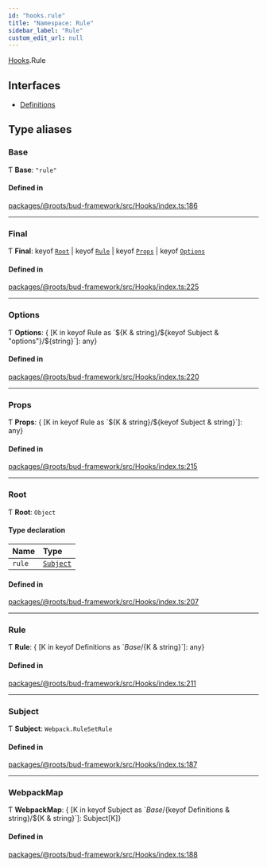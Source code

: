 ```yaml
---
id: "hooks.rule"
title: "Namespace: Rule"
sidebar_label: "Rule"
custom_edit_url: null
---
```


[Hooks](hooks.md).Rule

## Interfaces

- [Definitions](../interfaces/hooks.rule.definitions.md)

## Type aliases

### Base

Ƭ **Base**: ``"rule"``

#### Defined in

[packages/@roots/bud-framework/src/Hooks/index.ts:186](https://github.com/roots/bud/blob/af5606c4/packages/@roots/bud-framework/src/Hooks/index.ts#L186)

___

### Final

Ƭ **Final**: keyof [`Root`](hooks.rule.md#root) \| keyof [`Rule`](hooks.rule.md#rule) \| keyof [`Props`](hooks.rule.md#props) \| keyof [`Options`](hooks.rule.md#options)

#### Defined in

[packages/@roots/bud-framework/src/Hooks/index.ts:225](https://github.com/roots/bud/blob/af5606c4/packages/@roots/bud-framework/src/Hooks/index.ts#L225)

___

### Options

Ƭ **Options**: { [K in keyof Rule as \`${K & string}/${keyof Subject & "options"}/${string}\`]: any}

#### Defined in

[packages/@roots/bud-framework/src/Hooks/index.ts:220](https://github.com/roots/bud/blob/af5606c4/packages/@roots/bud-framework/src/Hooks/index.ts#L220)

___

### Props

Ƭ **Props**: { [K in keyof Rule as \`${K & string}/${keyof Subject & string}\`]: any}

#### Defined in

[packages/@roots/bud-framework/src/Hooks/index.ts:215](https://github.com/roots/bud/blob/af5606c4/packages/@roots/bud-framework/src/Hooks/index.ts#L215)

___

### Root

Ƭ **Root**: `Object`

#### Type declaration

| Name | Type |
| :------ | :------ |
| `rule` | [`Subject`](hooks.rule.md#subject) |

#### Defined in

[packages/@roots/bud-framework/src/Hooks/index.ts:207](https://github.com/roots/bud/blob/af5606c4/packages/@roots/bud-framework/src/Hooks/index.ts#L207)

___

### Rule

Ƭ **Rule**: { [K in keyof Definitions as \`${Base}/${K & string}\`]: any}

#### Defined in

[packages/@roots/bud-framework/src/Hooks/index.ts:211](https://github.com/roots/bud/blob/af5606c4/packages/@roots/bud-framework/src/Hooks/index.ts#L211)

___

### Subject

Ƭ **Subject**: `Webpack.RuleSetRule`

#### Defined in

[packages/@roots/bud-framework/src/Hooks/index.ts:187](https://github.com/roots/bud/blob/af5606c4/packages/@roots/bud-framework/src/Hooks/index.ts#L187)

___

### WebpackMap

Ƭ **WebpackMap**: { [K in keyof Subject as \`${Base}/${keyof Definitions & string}/${K & string}\`]: Subject[K]}

#### Defined in

[packages/@roots/bud-framework/src/Hooks/index.ts:188](https://github.com/roots/bud/blob/af5606c4/packages/@roots/bud-framework/src/Hooks/index.ts#L188)
